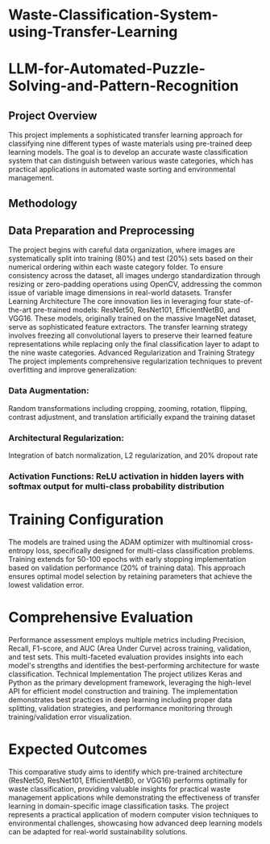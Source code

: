 # Waste-Classification-System-using-Transfer-Learning
# LLM-for-Automated-Puzzle-Solving-and-Pattern-Recognition
## Project Overview
This project implements a sophisticated transfer learning approach for classifying nine different types of waste materials using pre-trained deep learning models. The goal is to develop an accurate waste classification system that can distinguish between various waste categories, which has practical applications in automated waste sorting and environmental management.
## Methodology
## Data Preparation and Preprocessing
The project begins with careful data organization, where images are systematically split into training (80%) and test (20%) sets based on their numerical ordering within each waste category folder. To ensure consistency across the dataset, all images undergo standardization through resizing or zero-padding operations using OpenCV, addressing the common issue of variable image dimensions in real-world datasets.
Transfer Learning Architecture
The core innovation lies in leveraging four state-of-the-art pre-trained models: ResNet50, ResNet101, EfficientNetB0, and VGG16. These models, originally trained on the massive ImageNet dataset, serve as sophisticated feature extractors. The transfer learning strategy involves freezing all convolutional layers to preserve their learned feature representations while replacing only the final classification layer to adapt to the nine waste categories.
Advanced Regularization and Training Strategy
The project implements comprehensive regularization techniques to prevent overfitting and improve generalization:

### Data Augmentation: 
Random transformations including cropping, zooming, rotation, flipping, contrast adjustment, and translation artificially expand the training dataset
### Architectural Regularization: 
Integration of batch normalization, L2 regularization, and 20% dropout rate
### Activation Functions: ReLU activation in hidden layers with softmax output for multi-class probability distribution

# Training Configuration
The models are trained using the ADAM optimizer with multinomial cross-entropy loss, specifically designed for multi-class classification problems. Training extends for 50-100 epochs with early stopping implementation based on validation performance (20% of training data). This approach ensures optimal model selection by retaining parameters that achieve the lowest validation error.
# Comprehensive Evaluation
Performance assessment employs multiple metrics including Precision, Recall, F1-score, and AUC (Area Under Curve) across training, validation, and test sets. This multi-faceted evaluation provides insights into each model's strengths and identifies the best-performing architecture for waste classification.
Technical Implementation
The project utilizes Keras and Python as the primary development framework, leveraging the high-level API for efficient model construction and training. The implementation demonstrates best practices in deep learning including proper data splitting, validation strategies, and performance monitoring through training/validation error visualization.
# Expected Outcomes
This comparative study aims to identify which pre-trained architecture (ResNet50, ResNet101, EfficientNetB0, or VGG16) performs optimally for waste classification, providing valuable insights for practical waste management applications while demonstrating the effectiveness of transfer learning in domain-specific image classification tasks.
The project represents a practical application of modern computer vision techniques to environmental challenges, showcasing how advanced deep learning models can be adapted for real-world sustainability solutions.
